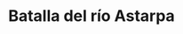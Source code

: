 ﻿---
title: "Batalla del río Astarpa"
permalink: periodes_213.html
layout: periode
dataInici: -1312
sidebar: periodes
pares:
  - 212:
    title: "Imperio Hitita"
    dataInici: "(-1600)"
    dataFi: "(-1178)"

fills:
jocsPrincipals:
jocsEscenaris:
jocsEpoca:
  - title: "Chariots of Fire"
    bggId: 39932
    escenari: "Astarpa River"

jocsEpocaEscenaris:
---
